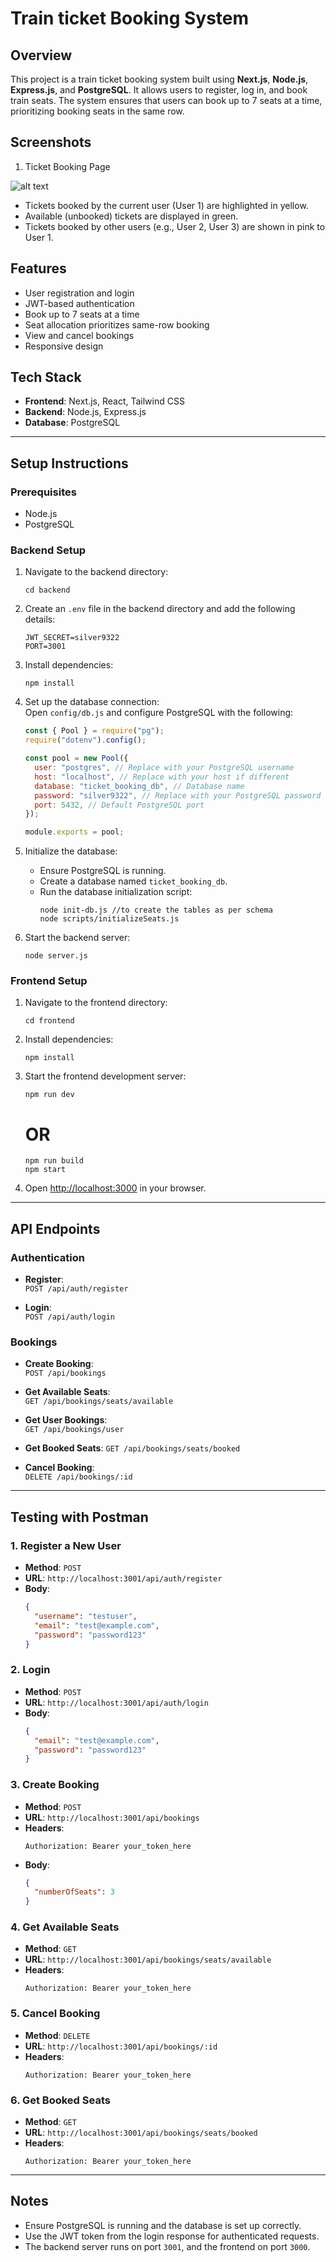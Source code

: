 # Train ticket Booking System

## Overview

This project is a train ticket booking system built using **Next.js**, **Node.js**, **Express.js**, and **PostgreSQL**. It allows users to register, log in, and book train seats. The system ensures that users can book up to 7 seats at a time, prioritizing booking seats in the same row.

## Screenshots

1. Ticket Booking Page

![alt text](<Screenshot 2024-12-31 101400.png>)

- Tickets booked by the current user (User 1) are highlighted in yellow.
- Available (unbooked) tickets are displayed in green.
- Tickets booked by other users (e.g., User 2, User 3) are shown in pink to User 1.

## Features

- User registration and login
- JWT-based authentication
- Book up to 7 seats at a time
- Seat allocation prioritizes same-row booking
- View and cancel bookings
- Responsive design

## Tech Stack

- **Frontend**: Next.js, React, Tailwind CSS
- **Backend**: Node.js, Express.js
- **Database**: PostgreSQL

---

## Setup Instructions

### Prerequisites

- Node.js
- PostgreSQL

### Backend Setup

1. Navigate to the backend directory:
   ```
   cd backend
   ```
2. Create an `.env` file in the backend directory and add the following details:
   ```
   JWT_SECRET=silver9322
   PORT=3001
   ```
3. Install dependencies:
   ```
   npm install
   ```
4. Set up the database connection:  
   Open `config/db.js` and configure PostgreSQL with the following:

   ```javascript
   const { Pool } = require("pg");
   require("dotenv").config();

   const pool = new Pool({
     user: "postgres", // Replace with your PostgreSQL username
     host: "localhost", // Replace with your host if different
     database: "ticket_booking_db", // Database name
     password: "silver9322", // Replace with your PostgreSQL password
     port: 5432, // Default PostgreSQL port
   });

   module.exports = pool;
   ```

5. Initialize the database:
   - Ensure PostgreSQL is running.
   - Create a database named `ticket_booking_db`.
   - Run the database initialization script:
     ```
     node init-db.js //to create the tables as per schema
     node scripts/initializeSeats.js
     ```
6. Start the backend server:
   ```
   node server.js
   ```

### Frontend Setup

1. Navigate to the frontend directory:
   ```
   cd frontend
   ```
2. Install dependencies:
   ```
   npm install
   ```
3. Start the frontend development server:
   ```
   npm run dev
   ```
   # OR
   ```
   npm run build
   npm start
   ```
4. Open [http://localhost:3000](http://localhost:3000) in your browser.

---

## API Endpoints

### **Authentication**

- **Register**:  
  `POST /api/auth/register`

- **Login**:  
  `POST /api/auth/login`

### **Bookings**

- **Create Booking**:  
  `POST /api/bookings`

- **Get Available Seats**:  
  `GET /api/bookings/seats/available`

- **Get User Bookings**:  
  `GET /api/bookings/user`

- **Get Booked Seats**:
  `GET /api/bookings/seats/booked`
- **Cancel Booking**:  
  `DELETE /api/bookings/:id`

---

## Testing with Postman

### 1. Register a New User

- **Method**: `POST`
- **URL**: `http://localhost:3001/api/auth/register`
- **Body**:
  ```json
  {
    "username": "testuser",
    "email": "test@example.com",
    "password": "password123"
  }
  ```

### 2. Login

- **Method**: `POST`
- **URL**: `http://localhost:3001/api/auth/login`
- **Body**:
  ```json
  {
    "email": "test@example.com",
    "password": "password123"
  }
  ```

### 3. Create Booking

- **Method**: `POST`
- **URL**: `http://localhost:3001/api/bookings`
- **Headers**:
  ```
  Authorization: Bearer your_token_here
  ```
- **Body**:
  ```json
  {
    "numberOfSeats": 3
  }
  ```

### 4. Get Available Seats

- **Method**: `GET`
- **URL**: `http://localhost:3001/api/bookings/seats/available`
- **Headers**:
  ```
  Authorization: Bearer your_token_here
  ```

### 5. Cancel Booking

- **Method**: `DELETE`
- **URL**: `http://localhost:3001/api/bookings/:id`
- **Headers**:
  ```
  Authorization: Bearer your_token_here
  ```

### 6. Get Booked Seats

- **Method**: `GET`
- **URL**: `http://localhost:3001/api/bookings/seats/booked`
- **Headers**:
  ```
  Authorization: Bearer your_token_here
  ```

---

## Notes

- Ensure PostgreSQL is running and the database is set up correctly.
- Use the JWT token from the login response for authenticated requests.
- The backend server runs on port `3001`, and the frontend on port `3000`.
